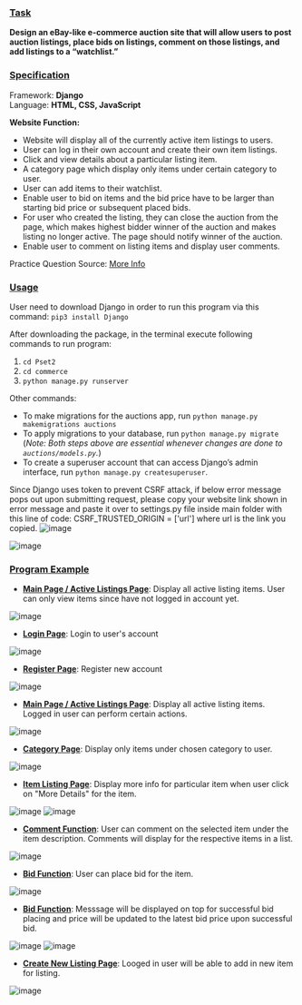 ### <ins>Task</ins> ###
**Design an eBay-like e-commerce auction site that will allow users to post auction listings, place bids on listings, comment on those listings, and add listings to a “watchlist.”**

### <ins>Specification</ins> ###
Framework: **Django** <br>
Language: **HTML, CSS, JavaScript**

**Website Function:**

- Website will display all of the currently active item listings to users.
- User can log in their own account and create their own item listings.
- Click and view details about a particular listing item.
- A category page which display only items under certain category to user.
- User can add items to their watchlist.
- Enable user to bid on items and the bid price have to be larger than starting bid price or subsequent placed bids.
- For user who created the listing, they can close the auction from the page, which makes highest bidder winner of the auction and makes listing no longer active. The page should notify winner of the auction.
- Enable user to comment on listing items and display user comments.

Practice Question Source: [More Info](https://cs50.harvard.edu/web/2020/projects/2/commerce/)

### <ins>Usage</ins> ###
User need to download Django in order to run this program via this command: `pip3 install Django`

After downloading the package, in the terminal execute following commands to run program:
1. `cd Pset2`
2. `cd commerce`
3. `python manage.py runserver`

Other commands:
- To make migrations for the auctions app, run `python manage.py makemigrations auctions`
- To apply migrations to your database, run `python manage.py migrate` <br>
   (*Note: Both steps above are essential whenever changes are done to `auctions/models.py`.*)
- To create a superuser account that can access Django’s admin interface, run `python manage.py createsuperuser`.

Since Django uses token to prevent CSRF attack, if below error message pops out upon submitting request, please copy your website link shown in error message and paste it over to settings.py file inside main folder with this line of code: CSRF_TRUSTED_ORIGIN = ['url'] where url is the link you copied.
![image](https://user-images.githubusercontent.com/107826905/215715142-b6501234-4f95-4f70-afb3-ed7ba41e49bc.png)

![image](https://user-images.githubusercontent.com/107826905/215715064-d7d9e3cf-ed81-4811-bce9-828c487b8fe5.png)

### <ins>Program Example</ins> ###
- **<ins>Main Page / Active Listings Page</ins>**: Display all active listing items. User can only view items since have not logged in account yet.

![image](https://user-images.githubusercontent.com/107826905/215714428-4fd0b35b-fdf5-4627-b02f-7f4d02ea21f4.png)

- **<ins>Login Page</ins>**: Login to user's account

![image](https://user-images.githubusercontent.com/107826905/215714525-3212cf96-6f7b-4afd-95b9-3d6da6351491.png)

- **<ins>Register Page</ins>**: Register new account

![image](https://user-images.githubusercontent.com/107826905/215714639-3e3e7477-4d5a-4552-8ba3-e65719ded814.png)

- **<ins>Main Page / Active Listings Page</ins>**: Display all active listing items. Logged in user can perform certain actions.

![image](https://user-images.githubusercontent.com/107826905/215715392-5a6d22fd-89e2-4231-be62-c7efc71959a2.png)

- **<ins>Category Page</ins>**: Display only items under chosen category to user.

![image](https://user-images.githubusercontent.com/107826905/215715761-58ac1709-f36c-4143-9a4b-41f7a2eeb3cc.png)

- **<ins>Item Listing Page</ins>**: Display more info for particular item when user click on "More Details" for the item.

![image](https://user-images.githubusercontent.com/107826905/215716047-152a1cbe-a099-4e1a-a0f0-ccf889d4930d.png)
![image](https://user-images.githubusercontent.com/107826905/215716118-0299a847-68f1-4184-aed4-454d47fa8ef9.png)

- **<ins>Comment Function</ins>**: User can comment on the selected item under the item description. Comments will display for the respective items in a list.

![image](https://user-images.githubusercontent.com/107826905/215716355-d65f1765-2db1-46eb-a0d8-99d5f24ed3d0.png)

- **<ins>Bid Function</ins>**: User can place bid for the item.

![image](https://user-images.githubusercontent.com/107826905/215716450-b8c6e754-f57f-495a-8212-75a0376881b5.png)

- **<ins>Bid Function</ins>**: Messsage will be displayed on top for successful bid placing and price will be updated to the latest bid price upon successful bid.

![image](https://user-images.githubusercontent.com/107826905/215716499-aa49ecd6-0a6b-4d13-b4b7-75742e76414d.png)
![image](https://user-images.githubusercontent.com/107826905/215716565-bc432796-e9a4-467b-baa0-abffb46a9487.png)

- **<ins>Create New Listing Page</ins>**: Looged in user will be able to add in new item for listing.

![image](https://user-images.githubusercontent.com/107826905/215717020-5d908c24-c331-4cd8-a95b-bfb1c067b355.png)





